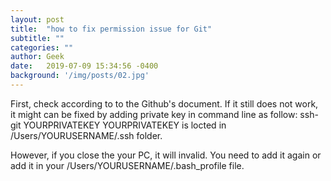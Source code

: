 ```yaml
---
layout: post
title:  "how to fix permission issue for Git"
subtitle: ""
categories: ""
author: Geek
date:   2019-07-09 15:34:56 -0400
background: '/img/posts/02.jpg'
---
```

First, check according to to the Github's document.
If it still does not work, it might can be fixed by adding private key in command line as follow:
ssh-git YOURPRIVATEKEY
YOURPRIVATEKEY is locted in /Users/YOURUSERNAME/.ssh folder.

However, if you close the your PC, it will invalid. You need to add it again or add it in your /Users/YOURUSERNAME/.bash_profile file.
